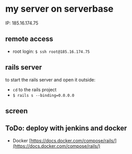 # my server on serverbase

IP: 185.16.174.75

## remote access

- root login: `$ ssh root@185.16.174.75`

## rails server

to start the rails server and open it outside:
- `cd` to the rails project
- `$ rails s --binding=0.0.0.0`

## screen

## ToDo: deploy with jenkins and docker
- Docker [https://docs.docker.com/compose/rails/](https://docs.docker.com/compose/rails/)
